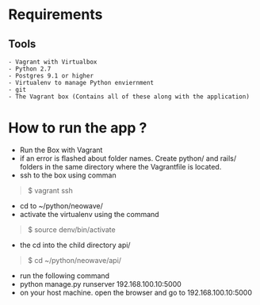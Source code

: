 # Requirements
## Tools
    - Vagrant with Virtualbox
    - Python 2.7
    - Postgres 9.1 or higher
    - Virtualenv to manage Python enviernment
    - git
    - The Vagrant box (Contains all of these along with the application)

# How to run the app ?
- Run the Box with Vagrant
- if an error is flashed about folder names. Create python/ and rails/ folders in the
  same directory where the Vagrantfile is located.
- ssh to the box using comman
> $ vagrant ssh
- cd to ~/python/neowave/
- activate the virtualenv using the command
> $ source denv/bin/activate
- the cd into the child directory api/
> $ cd ~/python/neowave/api/
- run the following command
- python manage.py runserver 192.168.100.10:5000
- on your host machine. open the browser and go to 192.168.100.10:5000

